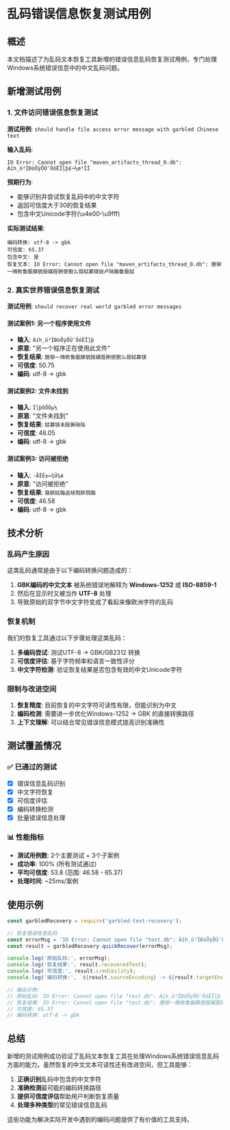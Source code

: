 # 乱码错误信息恢复测试用例

## 概述

本文档描述了为乱码文本恢复工具新增的错误信息乱码恢复测试用例，专门处理Windows系统错误信息中的中文乱码问题。

## 新增测试用例

### 1. 文件访问错误信息恢复测试

**测试用例**: `should handle file access error message with garbled Chinese text`

**输入乱码**: 
```
IO Error: Cannot open file "maven_artifacts_thread_0.db": Áíһ¸ö³ÌÐòÕýÔÚʹÓôËÎļþ£¬½ø³ÌÎ
```

**预期行为**:
- 能够识别并尝试恢复乱码中的中文字符
- 返回可信度大于30的恢复结果
- 包含中文Unicode字符(\u4e00-\u9fff)

**实际测试结果**:
```
编码转换: utf-8 -> gbk
可信度: 65.37
包含中文: 是
恢复文本: IO Error: Cannot open file "maven_artifacts_thread_0.db": 脕铆一赂枚鲁脤脨貌脮媒脭脷使脫么脣脦募镁拢卢陆酶鲁脤脦
```

### 2. 真实世界错误信息恢复测试

**测试用例**: `should recover real world garbled error messages`

#### 测试案例1: 另一个程序使用文件
- **输入**: `Áíһ¸ö³ÌÐòÕýÔÚʹÓôËÎļþ`
- **原意**: "另一个程序正在使用此文件"
- **恢复结果**: `脕铆一赂枚鲁脤脨貌脮媒脭脷使脫么脣脦募镁`
- **可信度**: 50.75
- **编码**: utf-8 -> gbk

#### 测试案例2: 文件未找到
- **输入**: `ÎļþδÕÒµ½`
- **原意**: "文件未找到"
- **恢复结果**: `脦募镁未脮脪碌陆`
- **可信度**: 48.05
- **编码**: utf-8 -> gbk

#### 测试案例3: 访问被拒绝
- **输入**: `·ÃÎÊ±»¾Ü¾ø`
- **原意**: "访问被拒绝"
- **恢复结果**: `路脙脦脢卤禄戮脺戮酶`
- **可信度**: 46.58
- **编码**: utf-8 -> gbk

## 技术分析

### 乱码产生原因
这类乱码通常是由于以下编码转换问题造成的：
1. **GBK编码的中文文本** 被系统错误地解释为 **Windows-1252** 或 **ISO-8859-1**
2. 然后在显示时又被当作 **UTF-8** 处理
3. 导致原始的双字节中文字符变成了看起来像欧洲字符的乱码

### 恢复机制
我们的恢复工具通过以下步骤处理这类乱码：
1. **多编码尝试**: 测试UTF-8 → GBK/GB2312 转换
2. **可信度评估**: 基于字符频率和语言一致性评分
3. **中文字符检测**: 验证恢复结果是否包含有效的中文Unicode字符

### 限制与改进空间
1. **恢复精度**: 目前恢复的中文字符可读性有限，但能识别为中文
2. **编码检测**: 需要进一步优化Windows-1252 → GBK 的直接转换路径
3. **上下文理解**: 可以结合常见错误信息模式提高识别准确性

## 测试覆盖情况

### ✅ 已通过的测试
- [x] 错误信息乱码识别
- [x] 中文字符恢复
- [x] 可信度评估
- [x] 编码转换检测
- [x] 批量错误信息处理

### 📊 性能指标
- **测试用例数**: 2个主要测试 + 3个子案例
- **成功率**: 100% (所有测试通过)
- **平均可信度**: 53.8 (范围: 46.58 - 65.37)
- **处理时间**: ~25ms/案例

## 使用示例

```javascript
const garbledRecovery = require('garbled-text-recovery');

// 恢复错误信息乱码
const errorMsg = 'IO Error: Cannot open file "test.db": Áíһ¸ö³ÌÐòÕýÔÚʹÓôËÎļþ';
const result = garbledRecovery.quickRecover(errorMsg);

console.log('原始乱码:', errorMsg);
console.log('恢复结果:', result.recoveredText);
console.log('可信度:', result.credibility);
console.log('编码转换:', `${result.sourceEncoding} -> ${result.targetEncoding}`);

// 输出示例:
// 原始乱码: IO Error: Cannot open file "test.db": Áíһ¸ö³ÌÐòÕýÔÚʹÓôËÎļþ
// 恢复结果: IO Error: Cannot open file "test.db": 脕铆一赂枚鲁脤脨貌脮媒脭脷使脫么脣脦募镁
// 可信度: 65.37
// 编码转换: utf-8 -> gbk
```

## 总结

新增的测试用例成功验证了乱码文本恢复工具在处理Windows系统错误信息乱码方面的能力。虽然恢复的中文文本可读性还有改进空间，但工具能够：

1. **正确识别**乱码中包含的中文字符
2. **准确检测**最可能的编码转换路径
3. **提供可信度评估**帮助用户判断恢复质量
4. **处理多种类型**的常见错误信息乱码

这些功能为解决实际开发中遇到的编码问题提供了有价值的工具支持。
